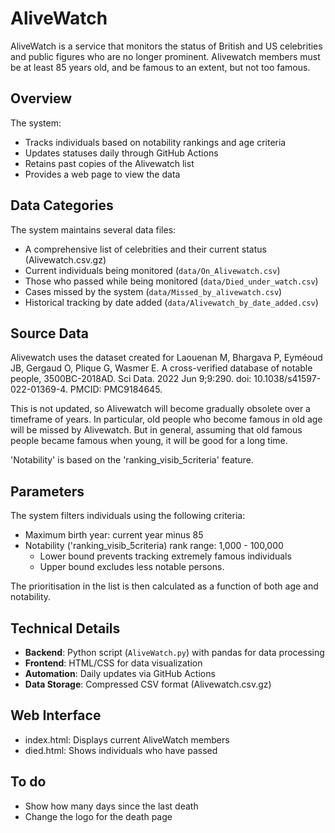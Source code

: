 # AliveWatch

AliveWatch is a service that monitors the status of British and 
US celebrities and public figures who are no longer prominent. Alivewatch 
members must be at least 85 years old, and be famous to an extent, but not
too famous.

## Overview

The system:
- Tracks individuals based on notability rankings and age criteria
- Updates statuses daily through GitHub Actions
- Retains past copies of the Alivewatch list
- Provides a web page to view the data

## Data Categories

The system maintains several data files:
- A comprehensive list of celebrities and their current status (Alivewatch.csv.gz)
- Current individuals being monitored (`data/On_Alivewatch.csv`)
- Those who passed while being monitored (`data/Died_under_watch.csv`)
- Cases missed by the system (`data/Missed_by_alivewatch.csv`)
- Historical tracking by date added (`data/Alivewatch_by_date_added.csv`)

## Source Data

Alivewatch uses the dataset created for Laouenan M, Bhargava P, Eyméoud JB, Gergaud O, 
Plique G, Wasmer E. A cross-verified database of notable people, 3500BC-2018AD. Sci Data. 2022 Jun 9;9:290. 
doi: 10.1038/s41597-022-01369-4. PMCID: PMC9184645.

This is not updated, so Alivewatch will become gradually obsolete over a timeframe of years.
In particular, old people who become famous in old age will be missed by Alivewatch. But in general,
assuming that old famous people became famous when young, it will be good for a long time.

'Notability' is based on the 'ranking_visib_5criteria' feature.

## Parameters

The system filters individuals using the following criteria:
- Maximum birth year: current year minus 85
- Notability ('ranking_visib_5criteria) rank range: 1,000 - 100,000
  - Lower bound prevents tracking extremely famous individuals
  - Upper bound excludes less notable persons.

The prioritisation in the list is then calculated as a function of both
age and notability.

## Technical Details

- **Backend**: Python script (`AliveWatch.py`) with pandas for data processing
- **Frontend**: HTML/CSS for data visualization
- **Automation**: Daily updates via GitHub Actions
- **Data Storage**: Compressed CSV format (Alivewatch.csv.gz)

## Web Interface

- index.html: Displays current AliveWatch members
- died.html: Shows individuals who have passed

## To do

- Show how many days since the last death
- Change the logo for the death page

